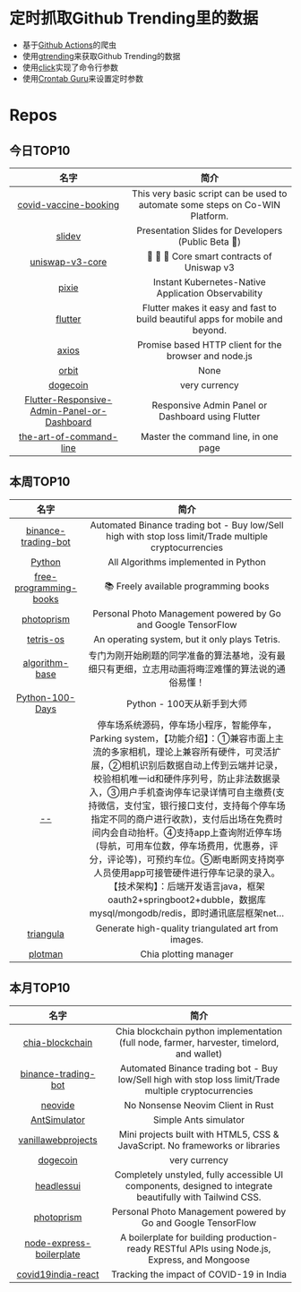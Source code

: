 # 定时抓取Github Trending里的数据
* 基于[Github Actions](https://docs.github.com/en/actions)的爬虫
* 使用[gtrending](https://github.com/hedythedev/gtrending)来获取Github Trending的数据
* 使用[click](https://github.com/pallets/click)实现了命令行参数
* 使用[Crontab Guru](https://crontab.guru/)来设置定时参数

# Repos
## 今日TOP10 
<!-- START OF DAILY_TOP10_REPOS -->
| 名字 | 简介 |
| :----: | :----: |
| [covid-vaccine-booking](https://github.com/pallupz/covid-vaccine-booking) | This very basic script can be used to automate some steps on Co-WIN Platform. |
| [slidev](https://github.com/slidevjs/slidev) | Presentation Slides for Developers (Public Beta 🎉) |
| [uniswap-v3-core](https://github.com/Uniswap/uniswap-v3-core) | 🦄 🦄 🦄 Core smart contracts of Uniswap v3 |
| [pixie](https://github.com/pixie-labs/pixie) | Instant Kubernetes-Native Application Observability |
| [flutter](https://github.com/flutter/flutter) | Flutter makes it easy and fast to build beautiful apps for mobile and beyond. |
| [axios](https://github.com/axios/axios) | Promise based HTTP client for the browser and node.js |
| [orbit](https://github.com/andymatuschak/orbit) | None |
| [dogecoin](https://github.com/dogecoin/dogecoin) | very currency |
| [Flutter-Responsive-Admin-Panel-or-Dashboard](https://github.com/abuanwar072/Flutter-Responsive-Admin-Panel-or-Dashboard) | Responsive Admin Panel or Dashboard using Flutter |
| [the-art-of-command-line](https://github.com/jlevy/the-art-of-command-line) | Master the command line, in one page |
<!-- END OF DAILY_TOP10_REPOS -->

## 本周TOP10
<!-- START OF WEEKLY_TOP10_REPOS -->
| 名字 | 简介 |
| :----: | :----: |
| [binance-trading-bot](https://github.com/chrisleekr/binance-trading-bot) | Automated Binance trading bot - Buy low/Sell high with stop loss limit/Trade multiple cryptocurrencies |
| [Python](https://github.com/TheAlgorithms/Python) | All Algorithms implemented in Python |
| [free-programming-books](https://github.com/EbookFoundation/free-programming-books) | 📚 Freely available programming books |
| [photoprism](https://github.com/photoprism/photoprism) | Personal Photo Management powered by Go and Google TensorFlow |
| [tetris-os](https://github.com/jdah/tetris-os) | An operating system, but it only plays Tetris. |
| [algorithm-base](https://github.com/chefyuan/algorithm-base) | 专门为刚开始刷题的同学准备的算法基地，没有最细只有更细，立志用动画将晦涩难懂的算法说的通俗易懂！ |
| [Python-100-Days](https://github.com/jackfrued/Python-100-Days) | Python - 100天从新手到大师 |
| [--](https://github.com/981011512/--) | 停车场系统源码，停车场小程序，智能停车，Parking system，【功能介绍】：①兼容市面上主流的多家相机，理论上兼容所有硬件，可灵活扩展，②相机识别后数据自动上传到云端并记录，校验相机唯一id和硬件序列号，防止非法数据录入，③用户手机查询停车记录详情可自主缴费(支持微信，支付宝，银行接口支付，支持每个停车场指定不同的商户进行收款)，支付后出场在免费时间内会自动抬杆。④支持app上查询附近停车场(导航，可用车位数，停车场费用，优惠券，评分，评论等)，可预约车位。⑤断电断网支持岗亭人员使用app可接管硬件进行停车记录的录入。 【技术架构】：后端开发语言java，框架oauth2+springboot2+dubble，数据库mysql/mongodb/redis，即时通讯底层框架net… |
| [triangula](https://github.com/RH12503/triangula) | Generate high-quality triangulated art from images. |
| [plotman](https://github.com/ericaltendorf/plotman) | Chia plotting manager |
<!-- END OF WEEKLY_TOP10_REPOS -->

## 本月TOP10
<!-- START OF MONTHLY_TOP10_REPOS -->
| 名字 | 简介 |
| :----: | :----: |
| [chia-blockchain](https://github.com/Chia-Network/chia-blockchain) | Chia blockchain python implementation (full node, farmer, harvester, timelord, and wallet) |
| [binance-trading-bot](https://github.com/chrisleekr/binance-trading-bot) | Automated Binance trading bot - Buy low/Sell high with stop loss limit/Trade multiple cryptocurrencies |
| [neovide](https://github.com/Kethku/neovide) | No Nonsense Neovim Client in Rust |
| [AntSimulator](https://github.com/johnBuffer/AntSimulator) | Simple Ants simulator |
| [vanillawebprojects](https://github.com/bradtraversy/vanillawebprojects) | Mini projects built with HTML5, CSS & JavaScript. No frameworks or libraries |
| [dogecoin](https://github.com/dogecoin/dogecoin) | very currency |
| [headlessui](https://github.com/tailwindlabs/headlessui) | Completely unstyled, fully accessible UI components, designed to integrate beautifully with Tailwind CSS. |
| [photoprism](https://github.com/photoprism/photoprism) | Personal Photo Management powered by Go and Google TensorFlow |
| [node-express-boilerplate](https://github.com/hagopj13/node-express-boilerplate) | A boilerplate for building production-ready RESTful APIs using Node.js, Express, and Mongoose |
| [covid19india-react](https://github.com/covid19india/covid19india-react) | Tracking the impact of COVID-19 in India |
<!-- END OF MONTHLY_TOP10_REPOS -->
